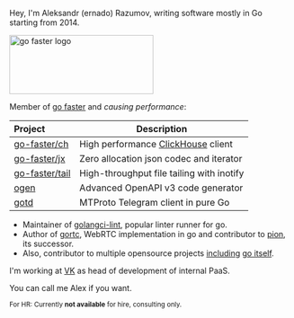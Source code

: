 Hey, I'm Aleksandr (ernado) Razumov, writing software mostly in Go 
starting from 2014.

<a href="https://go-faster.org"><img src="https://raw.githubusercontent.com/go-faster/.github/main/profile/logo_borderless.svg" width="256" height="105" alt="go faster logo"></a>

Member of [go faster](https://github.com/go-faster) and *causing performance*:

| Project                | Description                                      |
|:-----------------------|--------------------------------------------------|
| [go-faster/ch][ch]     | High performance [ClickHouse][clickhouse] client |    
| [go-faster/jx][jx]     | Zero allocation json codec and iterator          |    
| [go-faster/tail][tail] | High-throughput file tailing with inotify        |    
| [ogen][ogen]           | Advanced OpenAPI v3 code generator               |    
| [gotd][gotd]           | MTProto Telegram client in pure Go               |    

[jx]: https://github.com/go-faster/jx "go-faster/jx"
[ch]: https://github.com/go-faster/ch "go-faster/ch"
[tail]: https://github.com/go-faster/tail "go-faster/tail"
[ogen]: https://github.com/ogen-go/ogen "ogen-go/ogen"
[gotd]: https://github.com/gotd "gotd"

[clickhouse]: https://clickhouse.com/ "ClickHouse, open-source, high performance columnar OLAP"

* Maintainer of [golangci-lint](https://github.com/golangci/golangci-lint), popular linter runner for go.
* Author of [gortc](http://github.com/gortc/), WebRTC implementation in go and contributor to [pion](https://github.com/pion), its successor.
* Also, contributor to multiple opensource projects [including](https://golang.org/issue/32441) [go itself](https://github.com/golang/go/issues/25009).

I'm working at [VK](https://vk.company/en/) as head of development of internal PaaS.

You can call me Alex if you want.

<sub>For HR: Currently **not available** for hire, consulting only.</sub>